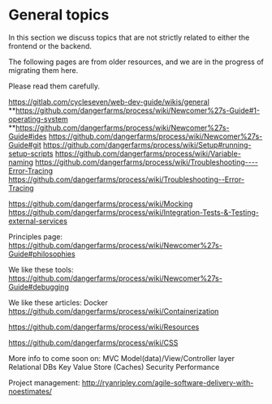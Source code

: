 # General topics

In this section we discuss topics that are not strictly related to either the frontend or the backend.

The following pages are from older resources, and we are in the progress of migrating them here.

Please read them carefully.

https://gitlab.com/cycleseven/web-dev-guide/wikis/general
**https://github.com/dangerfarms/process/wiki/Newcomer%27s-Guide#1-operating-system
**https://github.com/dangerfarms/process/wiki/Newcomer%27s-Guide#ides
https://github.com/dangerfarms/process/wiki/Newcomer%27s-Guide#git
https://github.com/dangerfarms/process/wiki/Setup#running-setup-scripts
https://github.com/dangerfarms/process/wiki/Variable-naming
https://github.com/dangerfarms/process/wiki/Troubleshooting----Error-Tracing
https://github.com/dangerfarms/process/wiki/Troubleshooting--Error-Tracing


https://github.com/dangerfarms/process/wiki/Mocking
https://github.com/dangerfarms/process/wiki/Integration-Tests-&-Testing-external-services


Principles page:
https://github.com/dangerfarms/process/wiki/Newcomer%27s-Guide#philosophies


We like these tools:
https://github.com/dangerfarms/process/wiki/Newcomer%27s-Guide#debugging


We like these articles:
Docker
https://github.com/dangerfarms/process/wiki/Containerization

https://github.com/dangerfarms/process/wiki/Resources

https://github.com/dangerfarms/process/wiki/CSS


More info to come soon on:
MVC
Model(data)/View/Controller layer
Relational DBs
Key Value Store (Caches)
Security
Performance


Project management:
http://ryanripley.com/agile-software-delivery-with-noestimates/